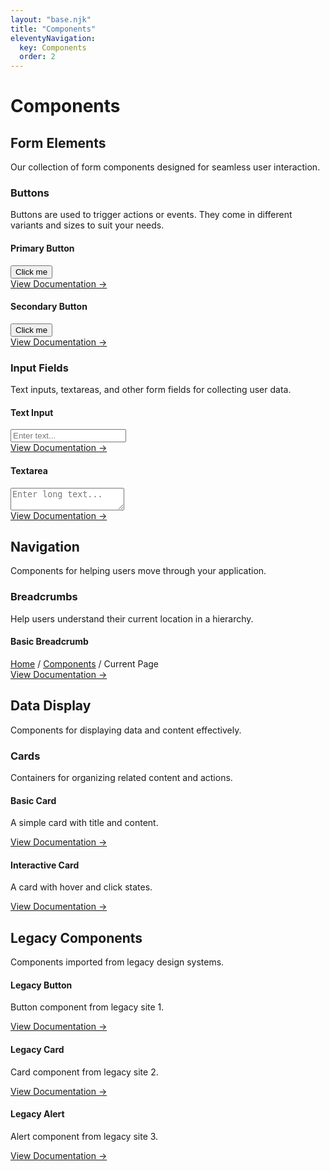 ```yaml
---
layout: "base.njk"
title: "Components"
eleventyNavigation:
  key: Components
  order: 2
---
```


# Components

## Form Elements

Our collection of form components designed for seamless user interaction.

### Buttons

Buttons are used to trigger actions or events. They come in different variants and sizes to suit your needs.

<div class="grid grid-cols-1 md:grid-cols-2 gap-8 my-8">
  <div class="bg-white p-6 rounded-fds shadow-sm">
    <h4 class="font-semibold mb-4">Primary Button</h4>
    <button class="bg-primary hover:bg-primary-dark text-white px-4 py-2 rounded-fds">Click me</button>
    <div class="mt-4">
      <a href="/components/buttons" class="text-primary hover:underline">View Documentation →</a>
    </div>
  </div>
  <div class="bg-white p-6 rounded-fds shadow-sm">
    <h4 class="font-semibold mb-4">Secondary Button</h4>
    <button class="border border-primary text-primary hover:bg-primary hover:text-white px-4 py-2 rounded-fds">Click me</button>
    <div class="mt-4">
      <a href="/components/buttons#secondary" class="text-primary hover:underline">View Documentation →</a>
    </div>
  </div>
</div>

### Input Fields

Text inputs, textareas, and other form fields for collecting user data.

<div class="grid grid-cols-1 md:grid-cols-2 gap-8 my-8">
  <div class="bg-white p-6 rounded-fds shadow-sm">
    <h4 class="font-semibold mb-4">Text Input</h4>
    <input type="text" placeholder="Enter text..." class="w-full px-4 py-2 border border-neutral-dark/20 rounded-fds focus:border-primary focus:ring-1 focus:ring-primary">
    <div class="mt-4">
      <a href="/components/inputs" class="text-primary hover:underline">View Documentation →</a>
    </div>
  </div>
  <div class="bg-white p-6 rounded-fds shadow-sm">
    <h4 class="font-semibold mb-4">Textarea</h4>
    <textarea placeholder="Enter long text..." class="w-full px-4 py-2 border border-neutral-dark/20 rounded-fds focus:border-primary focus:ring-1 focus:ring-primary"></textarea>
    <div class="mt-4">
      <a href="/components/inputs#textarea" class="text-primary hover:underline">View Documentation →</a>
    </div>
  </div>
</div>

## Navigation

Components for helping users move through your application.

### Breadcrumbs

Help users understand their current location in a hierarchy.

<div class="bg-white p-6 rounded-fds shadow-sm my-8">
  <h4 class="font-semibold mb-4">Basic Breadcrumb</h4>
  <nav class="flex space-x-2">
    <a href="#" class="text-primary hover:underline">Home</a>
    <span class="text-neutral-dark">/</span>
    <a href="#" class="text-primary hover:underline">Components</a>
    <span class="text-neutral-dark">/</span>
    <span class="text-neutral-dark">Current Page</span>
  </nav>
  <div class="mt-4">
    <a href="/components/navigation#breadcrumbs" class="text-primary hover:underline">View Documentation →</a>
  </div>
</div>

## Data Display

Components for displaying data and content effectively.

### Cards

Containers for organizing related content and actions.

<div class="grid grid-cols-1 md:grid-cols-2 gap-8 my-8">
  <div class="bg-white p-6 rounded-fds shadow-sm">
    <h4 class="font-semibold mb-2">Basic Card</h4>
    <p class="text-neutral-dark mb-4">A simple card with title and content.</p>
    <a href="/components/cards" class="text-primary hover:underline">View Documentation →</a>
  </div>
  <div class="bg-white p-6 rounded-fds shadow-sm">
    <h4 class="font-semibold mb-2">Interactive Card</h4>
    <p class="text-neutral-dark mb-4">A card with hover and click states.</p>
    <a href="/components/cards#interactive" class="text-primary hover:underline">View Documentation →</a>
  </div>
</div>

## Legacy Components

Components imported from legacy design systems.

<div class="grid grid-cols-1 md:grid-cols-3 gap-8 my-8">
  <div class="bg-white p-6 rounded-fds shadow-sm">
    <h4 class="font-semibold mb-2">Legacy Button</h4>
    <p class="text-neutral-dark mb-4">Button component from legacy site 1.</p>
    <a href="/legacy-imports/site1/button" class="text-primary hover:underline">View Documentation →</a>
  </div>
  <div class="bg-white p-6 rounded-fds shadow-sm">
    <h4 class="font-semibold mb-2">Legacy Card</h4>
    <p class="text-neutral-dark mb-4">Card component from legacy site 2.</p>
    <a href="/legacy-imports/site2/card" class="text-primary hover:underline">View Documentation →</a>
  </div>
  <div class="bg-white p-6 rounded-fds shadow-sm">
    <h4 class="font-semibold mb-2">Legacy Alert</h4>
    <p class="text-neutral-dark mb-4">Alert component from legacy site 3.</p>
    <a href="/legacy-imports/site3/alert" class="text-primary hover:underline">View Documentation →</a>
  </div>
</div>